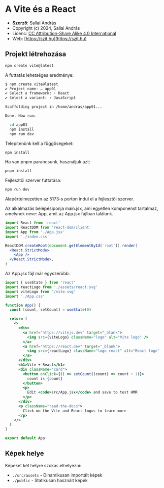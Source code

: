 # A Vite és a React

* **Szerző:** Sallai András
* Copyright (c) 2024, Sallai András
* Licenc: [CC Attribution-Share Alike 4.0 International](https://creativecommons.org/licenses/by-sa/4.0/)
* Web: [https://szit.hu](https://szit.hu)

## Projekt létrehozása

```bash
npm create vite@latest
```

A futtatás lehetséges eredménye:

```bash
$ npm create vite@latest
✔ Project name: … app01
✔ Select a framework: › React
✔ Select a variant: › JavaScript

Scaffolding project in /home/andras/app01...

Done. Now run:

  cd app01
  npm install
  npm run dev
```

Telepítenünk kell a függőségeket:

```bash
npm install
```

Ha van pnpm parancsunk, használjuk azt:

```bash
pnpm install
```

Fejlesztői szerver futtatása:

```bash
npm run dev
```

Alapértelmezetten az 5173-s porton indul el a fejlesztői szerver.

Az alkalmazás belépésiponja main.jsx, ami egyetlen komponenst tartalmaz, amelynek neve: App, amit az App.jsx fájlban találunk.

```jsx
import React from 'react'
import ReactDOM from 'react-dom/client'
import App from './App.jsx'
import './index.css'

ReactDOM.createRoot(document.getElementById('root')).render(
  <React.StrictMode>
    <App />
  </React.StrictMode>,
)
```

Az App.jsx fájl már egyszerűbb:

```jsx
import { useState } from 'react'
import reactLogo from './assets/react.svg'
import viteLogo from '/vite.svg'
import './App.css'

function App() {
  const [count, setCount] = useState(0)

  return (
    <>
      <div>
        <a href="https://vitejs.dev" target="_blank">
          <img src={viteLogo} className="logo" alt="Vite logo" />
        </a>
        <a href="https://react.dev" target="_blank">
          <img src={reactLogo} className="logo react" alt="React logo" />
        </a>
      </div>
      <h1>Vite + React</h1>
      <div className="card">
        <button onClick={() => setCount((count) => count + 1)}>
          count is {count}
        </button>
        <p>
          Edit <code>src/App.jsx</code> and save to test HMR
        </p>
      </div>
      <p className="read-the-docs">
        Click on the Vite and React logos to learn more
      </p>
    </>
  )
}

export default App
```

## Képek helye

Képeket két helyre szokás elhelyezni:

* `./src/assets` - Dinamikusan importált képek
* `./public` - Statikusan használt képek
